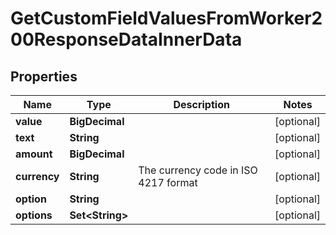 

# GetCustomFieldValuesFromWorker200ResponseDataInnerData


## Properties

| Name | Type | Description | Notes |
|------------ | ------------- | ------------- | -------------|
|**value** | **BigDecimal** |  |  [optional] |
|**text** | **String** |  |  [optional] |
|**amount** | **BigDecimal** |  |  [optional] |
|**currency** | **String** | The currency code in ISO 4217 format |  [optional] |
|**option** | **String** |  |  [optional] |
|**options** | **Set&lt;String&gt;** |  |  [optional] |



